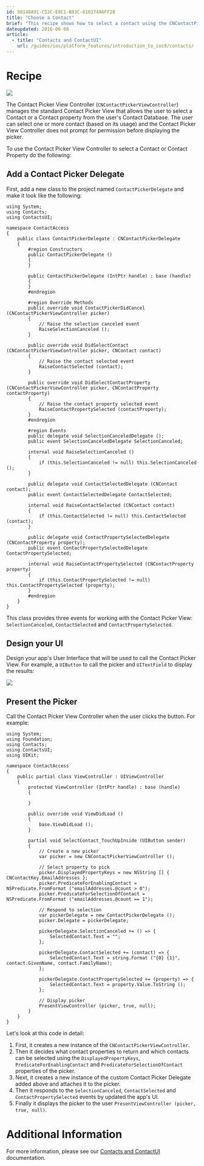 ```yaml
---
id: 50148A91-C52C-E9C1-B83C-610274A6FF28
title: "Choose a Contact"
brief: "This recipe shows how to select a contact using the CNContactPickerViewController."
dateupdated: 2016-06-08
article:
  - title: "Contacts and ContactUI" 
    url: /guides/ios/platform_features/introduction_to_ios9/contacts/
---
```


<a name="Recipe" class="injected"></a>
# Recipe

 [ ![](Images/Choose01.png)](Images/Choose01.png) 
 
The Contact Picker View Controller (`CNContactPickerViewController`) manages the standard Contact Picker View that allows the user to select a Contact or a Contact property from the user's Contact Database. The user can select one or more contact (based on its usage) and the Contact Picker View Controller does not prompt for permission before displaying the picker. 

To use the Contact Picker View Controller to select a Contact or Contact Property do the following:

<a name="Add-a-Contact-Picker-Delegate" class="injected"></a>
## Add a Contact Picker Delegate

First, add a new class to the project named `ContactPickerDelegate` and make it look like the following:

```
using System;
using Contacts;
using ContactsUI;

namespace ContactAccess
{
	public class ContactPickerDelegate : CNContactPickerDelegate
	{
		#region Constructors
		public ContactPickerDelegate ()
		{
		}

		public ContactPickerDelegate (IntPtr handle) : base (handle)
		{
		}
		#endregion

		#region Override Methods
		public override void ContactPickerDidCancel (CNContactPickerViewController picker)
		{
			// Raise the selection canceled event
			RaiseSelectionCanceled ();
		}

		public override void DidSelectContact (CNContactPickerViewController picker, CNContact contact)
		{
			// Raise the contact selected event
			RaiseContactSelected (contact);
		}

		public override void DidSelectContactProperty (CNContactPickerViewController picker, CNContactProperty contactProperty)
		{
			// Raise the contact property selected event
			RaiseContactPropertySelected (contactProperty);
		}
		#endregion

		#region Events
		public delegate void SelectionCanceledDelegate ();
		public event SelectionCanceledDelegate SelectionCanceled;

		internal void RaiseSelectionCanceled ()
		{
			if (this.SelectionCanceled != null) this.SelectionCanceled ();
		}

		public delegate void ContactSelectedDelegate (CNContact contact);
		public event ContactSelectedDelegate ContactSelected;

		internal void RaiseContactSelected (CNContact contact)
		{
			if (this.ContactSelected != null) this.ContactSelected (contact);
		}

		public delegate void ContactPropertySelectedDelegate (CNContactProperty property);
		public event ContactPropertySelectedDelegate ContactPropertySelected;

		internal void RaiseContactPropertySelected (CNContactProperty property)
		{
			if (this.ContactPropertySelected != null) this.ContactPropertySelected (property);
		}
		#endregion
	}
}
```

This class provides three events for working with the Contact Picker View: `SelectionCanceled`, `ContactSelected` and `ContactPropertySelected`.

<a name="Design-your-UI" class="injected"></a>
## Design your UI

Design your app's User Interface that will be used to call the Contact Picker View. For example, a `UIButton` to call the picker and `UITextField` to display the results:

[ ![](Images/Choose02.png)](Images/Choose02.png)

<a name="Present-the-Picker" class="injected"></a>
## Present the Picker

Call the Contact Picker View Controller when the user clicks the button. For example:

```
using System;
using Foundation;
using Contacts;
using ContactsUI;
using UIKit;

namespace ContactAccess
{
	public partial class ViewController : UIViewController
	{
		protected ViewController (IntPtr handle) : base (handle)
		{
			
		}

		public override void ViewDidLoad ()
		{
			base.ViewDidLoad ();
		}

		partial void SelectContact_TouchUpInside (UIButton sender)
		{
			// Create a new picker
			var picker = new CNContactPickerViewController ();

			// Select property to pick
			picker.DisplayedPropertyKeys = new NSString [] { CNContactKey.EmailAddresses };
			picker.PredicateForEnablingContact = NSPredicate.FromFormat ("emailAddresses.@count > 0");
			picker.PredicateForSelectionOfContact = NSPredicate.FromFormat ("emailAddresses.@count == 1");

			// Respond to selection
			var pickerDelegate = new ContactPickerDelegate ();
			picker.Delegate = pickerDelegate;

			pickerDelegate.SelectionCanceled += () => {
				SelectedContact.Text = "";
			};

			pickerDelegate.ContactSelected += (contact) => {
				SelectedContact.Text = string.Format ("{0} {1}", contact.GivenName, contact.FamilyName);
			};

			pickerDelegate.ContactPropertySelected += (property) => {
				SelectedContact.Text = property.Value.ToString ();
			};

			// Display picker
			PresentViewController (picker, true, null);
		}
	}
}
```

Let's look at this code in detail:

1. First, it creates a new instance of the `CNContactPickerViewController`.
2. Then it decides what contact properties to return and which contacts can be selected using the `DisplayedPropertyKeys`, `PredicateForEnablingContact` and `PredicateForSelectionOfContact` properties of the picker.
3. Next, it creates a new instance of the custom Contact Picker Delegate added above and attaches it to the picker.
4. Then it responds to the `SelectionCanceled`, `ContactSelected` and `ContactPropertySelected` events by updated the app's UI.
5. Finally it displays the picker to the user `PresentViewController (picker, true, null)`.

<a name="Additional_Information" class="injected"></a>
# Additional Information

For more information, please see our [Contacts and ContactUI](/guides/ios/platform_features/introduction_to_ios9/contacts/) documentation.

